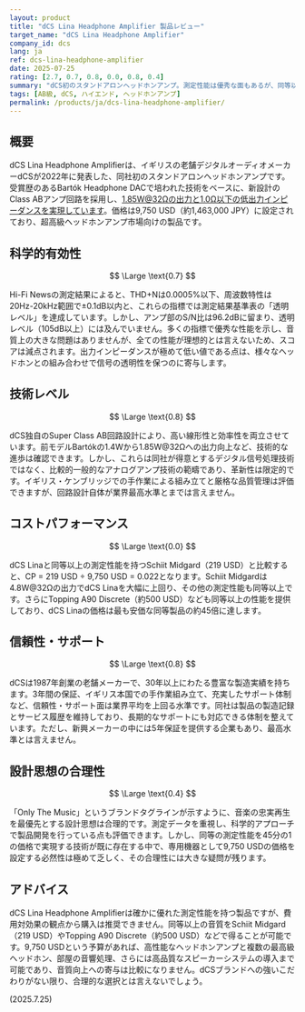 ```yaml
---
layout: product
title: "dCS Lina Headphone Amplifier 製品レビュー"
target_name: "dCS Lina Headphone Amplifier"
company_id: dcs
lang: ja
ref: dcs-lina-headphone-amplifier
date: 2025-07-25
rating: [2.7, 0.7, 0.8, 0.0, 0.8, 0.4]
summary: "dCS初のスタンドアロンヘッドホンアンプ。測定性能は優秀な面もあるが、同等以上の性能を持つ製品が大幅に安価で入手可能なため、コストパフォーマンスは極めて低い。"
tags: [AB級, dCS, ハイエンド, ヘッドホンアンプ]
permalink: /products/ja/dcs-lina-headphone-amplifier/
---
```

## 概要

dCS Lina Headphone Amplifierは、イギリスの老舗デジタルオーディオメーカーdCSが2022年に発表した、同社初のスタンドアロンヘッドホンアンプです。受賞歴のあるBartók Headphone DACで培われた技術をベースに、新設計のClass ABアンプ回路を採用し、1.85W@32Ωの出力と1.0Ω以下の低出力インピーダンスを実現しています。価格は9,750 USD（約1,463,000 JPY）に設定されており、超高級ヘッドホンアンプ市場向けの製品です。

## 科学的有効性

$$ \Large \text{0.7} $$

Hi-Fi Newsの測定結果によると、THD+Nは0.0005%以下、周波数特性は20Hz-20kHz範囲で±0.1dB以内と、これらの指標では測定結果基準表の「透明レベル」を達成しています。しかし、アンプ部のS/N比は96.2dBに留まり、透明レベル（105dB以上）には及んでいません。多くの指標で優秀な性能を示し、音質上の大きな問題はありませんが、全ての性能が理想的とは言えないため、スコアは減点されます。出力インピーダンスが極めて低い値である点は、様々なヘッドホンとの組み合わせで信号の透明性を保つのに寄与します。

## 技術レベル

$$ \Large \text{0.8} $$

dCS独自のSuper Class AB回路設計により、高い線形性と効率性を両立させています。前モデルBartókの1.4Wから1.85W@32Ωへの出力向上など、技術的な進歩は確認できます。しかし、これらは同社が得意とするデジタル信号処理技術ではなく、比較的一般的なアナログアンプ技術の範疇であり、革新性は限定的です。イギリス・ケンブリッジでの手作業による組み立てと厳格な品質管理は評価できますが、回路設計自体が業界最高水準とまでは言えません。

## コストパフォーマンス

$$ \Large \text{0.0} $$

dCS Linaと同等以上の測定性能を持つSchiit Midgard（219 USD）と比較すると、CP = 219 USD ÷ 9,750 USD = 0.022となります。Schiit Midgardは4.8W@32Ωの出力でdCS Linaを大幅に上回り、その他の測定性能も同等以上です。さらにTopping A90 Discrete（約500 USD）なども同等以上の性能を提供しており、dCS Linaの価格は最も安価な同等製品の約45倍に達します。

## 信頼性・サポート

$$ \Large \text{0.8} $$

dCSは1987年創業の老舗メーカーで、30年以上にわたる豊富な製造実績を持ちます。3年間の保証、イギリス本国での手作業組み立て、充実したサポート体制など、信頼性・サポート面は業界平均を上回る水準です。同社は製品の製造記録とサービス履歴を維持しており、長期的なサポートにも対応できる体制を整えています。ただし、新興メーカーの中には5年保証を提供する企業もあり、最高水準とは言えません。

## 設計思想の合理性

$$ \Large \text{0.4} $$

「Only The Music」というブランドタグラインが示すように、音楽の忠実再生を最優先とする設計思想は合理的です。測定データを重視し、科学的アプローチで製品開発を行っている点も評価できます。しかし、同等の測定性能を45分の1の価格で実現する技術が既に存在する中で、専用機器として9,750 USDの価格を設定する必然性は極めて乏しく、その合理性には大きな疑問が残ります。

## アドバイス

dCS Lina Headphone Amplifierは確かに優れた測定性能を持つ製品ですが、費用対効果の観点から購入は推奨できません。同等以上の音質をSchiit Midgard（219 USD）やTopping A90 Discrete（約500 USD）などで得ることが可能です。9,750 USDという予算があれば、高性能なヘッドホンアンプと複数の最高級ヘッドホン、部屋の音響処理、さらには高品質なスピーカーシステムの導入まで可能であり、音質向上への寄与は比較になりません。dCSブランドへの強いこだわりがない限り、合理的な選択とは言えないでしょう。

(2025.7.25)
